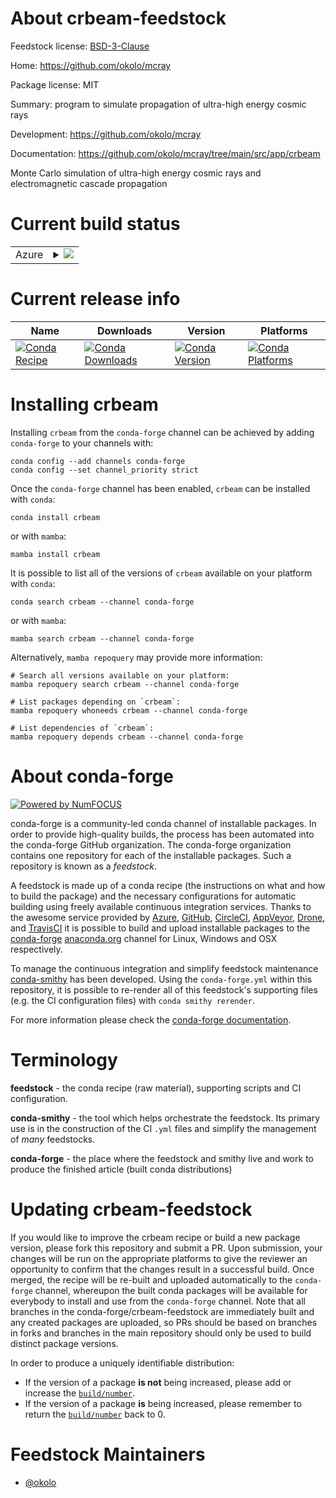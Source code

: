 About crbeam-feedstock
======================

Feedstock license: [BSD-3-Clause](https://github.com/conda-forge/crbeam-feedstock/blob/main/LICENSE.txt)

Home: https://github.com/okolo/mcray

Package license: MIT

Summary: program to simulate propagation of ultra-high energy cosmic rays

Development: https://github.com/okolo/mcray

Documentation: https://github.com/okolo/mcray/tree/main/src/app/crbeam

Monte Carlo simulation of ultra-high energy cosmic rays and electromagnetic cascade propagation


Current build status
====================


<table>
    
  <tr>
    <td>Azure</td>
    <td>
      <details>
        <summary>
          <a href="https://dev.azure.com/conda-forge/feedstock-builds/_build/latest?definitionId=23844&branchName=main">
            <img src="https://dev.azure.com/conda-forge/feedstock-builds/_apis/build/status/crbeam-feedstock?branchName=main">
          </a>
        </summary>
        <table>
          <thead><tr><th>Variant</th><th>Status</th></tr></thead>
          <tbody><tr>
              <td>linux_64</td>
              <td>
                <a href="https://dev.azure.com/conda-forge/feedstock-builds/_build/latest?definitionId=23844&branchName=main">
                  <img src="https://dev.azure.com/conda-forge/feedstock-builds/_apis/build/status/crbeam-feedstock?branchName=main&jobName=linux&configuration=linux%20linux_64_" alt="variant">
                </a>
              </td>
            </tr>
          </tbody>
        </table>
      </details>
    </td>
  </tr>
</table>

Current release info
====================

| Name | Downloads | Version | Platforms |
| --- | --- | --- | --- |
| [![Conda Recipe](https://img.shields.io/badge/recipe-crbeam-green.svg)](https://anaconda.org/conda-forge/crbeam) | [![Conda Downloads](https://img.shields.io/conda/dn/conda-forge/crbeam.svg)](https://anaconda.org/conda-forge/crbeam) | [![Conda Version](https://img.shields.io/conda/vn/conda-forge/crbeam.svg)](https://anaconda.org/conda-forge/crbeam) | [![Conda Platforms](https://img.shields.io/conda/pn/conda-forge/crbeam.svg)](https://anaconda.org/conda-forge/crbeam) |

Installing crbeam
=================

Installing `crbeam` from the `conda-forge` channel can be achieved by adding `conda-forge` to your channels with:

```
conda config --add channels conda-forge
conda config --set channel_priority strict
```

Once the `conda-forge` channel has been enabled, `crbeam` can be installed with `conda`:

```
conda install crbeam
```

or with `mamba`:

```
mamba install crbeam
```

It is possible to list all of the versions of `crbeam` available on your platform with `conda`:

```
conda search crbeam --channel conda-forge
```

or with `mamba`:

```
mamba search crbeam --channel conda-forge
```

Alternatively, `mamba repoquery` may provide more information:

```
# Search all versions available on your platform:
mamba repoquery search crbeam --channel conda-forge

# List packages depending on `crbeam`:
mamba repoquery whoneeds crbeam --channel conda-forge

# List dependencies of `crbeam`:
mamba repoquery depends crbeam --channel conda-forge
```


About conda-forge
=================

[![Powered by
NumFOCUS](https://img.shields.io/badge/powered%20by-NumFOCUS-orange.svg?style=flat&colorA=E1523D&colorB=007D8A)](https://numfocus.org)

conda-forge is a community-led conda channel of installable packages.
In order to provide high-quality builds, the process has been automated into the
conda-forge GitHub organization. The conda-forge organization contains one repository
for each of the installable packages. Such a repository is known as a *feedstock*.

A feedstock is made up of a conda recipe (the instructions on what and how to build
the package) and the necessary configurations for automatic building using freely
available continuous integration services. Thanks to the awesome service provided by
[Azure](https://azure.microsoft.com/en-us/services/devops/), [GitHub](https://github.com/),
[CircleCI](https://circleci.com/), [AppVeyor](https://www.appveyor.com/),
[Drone](https://cloud.drone.io/welcome), and [TravisCI](https://travis-ci.com/)
it is possible to build and upload installable packages to the
[conda-forge](https://anaconda.org/conda-forge) [anaconda.org](https://anaconda.org/)
channel for Linux, Windows and OSX respectively.

To manage the continuous integration and simplify feedstock maintenance
[conda-smithy](https://github.com/conda-forge/conda-smithy) has been developed.
Using the ``conda-forge.yml`` within this repository, it is possible to re-render all of
this feedstock's supporting files (e.g. the CI configuration files) with ``conda smithy rerender``.

For more information please check the [conda-forge documentation](https://conda-forge.org/docs/).

Terminology
===========

**feedstock** - the conda recipe (raw material), supporting scripts and CI configuration.

**conda-smithy** - the tool which helps orchestrate the feedstock.
                   Its primary use is in the construction of the CI ``.yml`` files
                   and simplify the management of *many* feedstocks.

**conda-forge** - the place where the feedstock and smithy live and work to
                  produce the finished article (built conda distributions)


Updating crbeam-feedstock
=========================

If you would like to improve the crbeam recipe or build a new
package version, please fork this repository and submit a PR. Upon submission,
your changes will be run on the appropriate platforms to give the reviewer an
opportunity to confirm that the changes result in a successful build. Once
merged, the recipe will be re-built and uploaded automatically to the
`conda-forge` channel, whereupon the built conda packages will be available for
everybody to install and use from the `conda-forge` channel.
Note that all branches in the conda-forge/crbeam-feedstock are
immediately built and any created packages are uploaded, so PRs should be based
on branches in forks and branches in the main repository should only be used to
build distinct package versions.

In order to produce a uniquely identifiable distribution:
 * If the version of a package **is not** being increased, please add or increase
   the [``build/number``](https://docs.conda.io/projects/conda-build/en/latest/resources/define-metadata.html#build-number-and-string).
 * If the version of a package **is** being increased, please remember to return
   the [``build/number``](https://docs.conda.io/projects/conda-build/en/latest/resources/define-metadata.html#build-number-and-string)
   back to 0.

Feedstock Maintainers
=====================

* [@okolo](https://github.com/okolo/)

